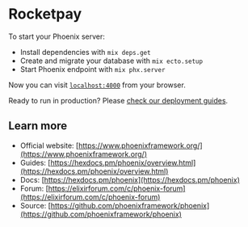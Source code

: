 # Rocketpay

To start your Phoenix server:

* Install dependencies with `mix deps.get`
* Create and migrate your database with `mix ecto.setup`
* Start Phoenix endpoint with `mix phx.server`

Now you can visit [`localhost:4000`](http://localhost:4000) from your browser.

Ready to run in production? Please [check our deployment guides](https://hexdocs.pm/phoenix/deployment.html).

## Learn more

* Official website: [https://www.phoenixframework.org/](https://www.phoenixframework.org/)
* Guides: [https://hexdocs.pm/phoenix/overview.html](https://hexdocs.pm/phoenix/overview.html)
* Docs: [https://hexdocs.pm/phoenix](https://hexdocs.pm/phoenix)
* Forum: [https://elixirforum.com/c/phoenix-forum](https://elixirforum.com/c/phoenix-forum)
* Source: [https://github.com/phoenixframework/phoenix](https://github.com/phoenixframework/phoenix)
